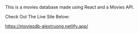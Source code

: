 This is a movies database made using React and a Movies API.


Check Out The Live Site Below:

https://moviesdb-alextruong.netlify.app/